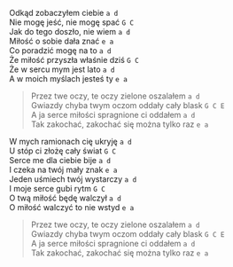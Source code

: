 Odkąd zobaczyłem ciebie `a d`  
Nie mogę jeść, nie mogę spać `G C`  
Jak do tego doszło, nie wiem `a d`  
Miłość o sobie dała znać `e a`  
Co poradzić mogę na to `a d`  
Że miłość przyszła właśnie dziś `G C`  
Że w sercu mym jest lato `a d`  
A w moich myślach jesteś ty `e a`  

> Przez twe oczy, te oczy zielone oszalałem `a d`  
> Gwiazdy chyba twym oczom oddały cały blask `G C E`  
> A ja serce miłości spragnione ci oddałem `a d`  
> Tak zakochać, zakochać się można tylko raz `e a`  

W mych ramionach cię ukryję `a d`  
U stóp ci złożę cały świat `G C`  
Serce me dla ciebie bije `a d`  
I czeka na twój mały znak `e a`  
Jeden uśmiech twój wystarczy `a d`  
I moje serce gubi rytm `G C`  
O twą miłość będę walczył `a d`  
O miłość walczyć to nie wstyd `e a`  

> Przez twe oczy, te oczy zielone oszalałem `a d`  
> Gwiazdy chyba twym oczom oddały cały blask `G C E`  
> A ja serce miłości spragnione ci oddałem `a d`  
> Tak zakochać, zakochać się można tylko raz `e a`  